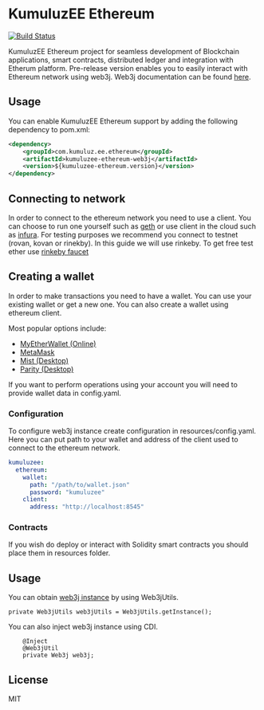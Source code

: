 # KumuluzEE Ethereum
[![Build Status](https://img.shields.io/travis/kumuluz/kumuluzee-ethereum/master.svg?style=flat)](https://travis-ci.org/kumuluz/kumuluzee-ethereum)

KumuluzEE Ethereum project for seamless development of Blockchain applications, smart contracts, distributed ledger and integration with Etherum platform.
Pre-release version enables you to easily interact with Ethereum network using web3j. Web3j documentation can be found [here](https://docs.web3j.io/).

## Usage

You can enable KumuluzEE Ethereum support by adding the following dependency to pom.xml:
```xml
<dependency>
    <groupId>com.kumuluz.ee.ethereum</groupId>
    <artifactId>kumuluzee-ethereum-web3j</artifactId>
    <version>${kumuluzee-ethereum.version}</version>
</dependency>
```

## Connecting to network
In order to connect to the ethereum network you need to use a client. You can choose to run one yourself such as [geth](https://github.com/ethereum/go-ethereum/wiki/geth) or use client in the cloud such as [infura](https://infura.io/signup).
For testing purposes we recommend you connect to testnet (rovan, kovan or rinekby). In this guide we will use rinkeby. To get free test ether use [rinkeby faucet](https://faucet.rinkeby.io/)

## Creating a wallet

In order to make transactions you need to have a wallet. You can use your existing wallet or get a new one. You can also create a wallet using ethereum client.

Most popular options include:
* [MyEtherWallet (Online)](https://www.myetherwallet.com)
* [MetaMask](https://metamask.io)
* [Mist (Desktop)](https://github.com/ethereum/mist/releases)
* [Parity (Desktop)](https://ethcore.io/parity.html)

If you want to perform operations using your account you will need to provide wallet data in config.yaml.

### Configuration
To configure web3j instance create configuration in resources/config.yaml.
Here you can put path to your wallet and address of the client used to connect to the ethereum network.
```yaml
kumuluzee:
  ethereum:
    wallet:
      path: "/path/to/wallet.json"
      password: "kumuluzee"
    client:
      address: "http://localhost:8545"
```
### Contracts
If you wish do deploy or interact with Solidity smart contracts you should place them in resources folder.

## Usage
You can obtain [web3j instance](https://docs.web3j.io/quickstart.html) by using Web3jUtils.
```
private Web3jUtils web3jUtils = Web3jUtils.getInstance();
```
You can also inject web3j instance using CDI.
```
    @Inject
    @Web3jUtil
    private Web3j web3j;
```
## License

MIT